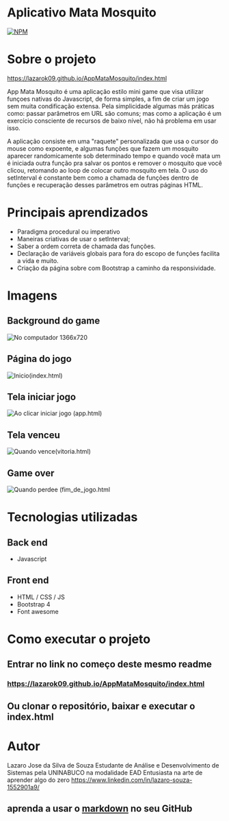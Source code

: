 # Aplicativo Mata Mosquito
[![NPM](https://img.shields.io/npm/l/react)](https://github.com/lazarok09/AppMataMosquito/blob/main/LICENSE) 

# Sobre o projeto

https://lazarok09.github.io/AppMataMosquito/index.html

App Mata Mosquito é uma aplicação estilo mini game que visa utilizar funçoes nativas do Javascript, de forma simples, a fim de criar um jogo sem muita condificação extensa. Pela simplicidade algumas más práticas como: passar parâmetros em URL são comuns; mas como a aplicação é um exercício consciente de recursos de baixo nível, não há problema em usar isso.

A aplicação consiste em uma "raquete" personalizada que usa o cursor do mouse como expoente, e algumas funções que fazem um mosquito aparecer randomicamente sob determinado tempo e quando você mata um é iniciada outra função pra salvar os pontos e remover o mosquito que você clicou, retomando ao loop de colocar outro mosquito em tela. O uso do setInterval é constante bem como a chamada de funções dentro de funções e recuperação desses parâmetros em outras páginas HTML.
# Principais aprendizados
* Paradigma procedural ou imperativo
* Maneiras criativas de usar o setInterval;
* Saber a ordem correta de chamada das funções.
* Declaração de variáveis globais para fora do escopo de funções facilita a vida e muito.
* Criação da página sobre com Bootstrap a caminho da responsividade.

# Imagens
## Background do game
![No computador 1366x720](https://github.com/lazarok09/AppMataMosquito/blob/main/imagens/mosquito_e_background.png)

## Página do jogo
![Inicio(index.html)](https://github.com/lazarok09/AppMataMosquito/blob/main/imagens/Tela1doJogo.png)
## Tela iniciar jogo
![Ao clicar iniciar jogo (app.html)](https://github.com/lazarok09/AppMataMosquito/blob/main/imagens/Tela2App-doJogo.png)
## Tela venceu
![Quando vence(vitoria.html)](https://github.com/lazarok09/AppMataMosquito/blob/main/imagens/Tela3Venceu-doJogo.png)
## Game over
![Quando perdee (fim_de_jogo.html](https://github.com/lazarok09/AppMataMosquito/blob/main/imagens/Tela4GameOver-doJogo.png)


# Tecnologias utilizadas
## Back end
- Javascript
## Front end
- HTML / CSS / JS 
- Bootstrap 4
- Font awesome
# Como executar o projeto
## Entrar no link no começo deste mesmo readme
### https://lazarok09.github.io/AppMataMosquito/index.html
## Ou clonar o repositório, baixar e executar o index.html

# Autor

Lazaro Jose da Silva de Souza
Estudante de Análise e Desenvolvimento de Sistemas pela UNINABUCO na modalidade EAD
Entusiasta na arte de aprender algo do zero
https://www.linkedin.com/in/lazaro-souza-1552901a9/
## aprenda a usar o [markdown](https://docs.pipz.com/central-de-ajuda/learning-center/guia-basico-de-markdown#open) no seu GitHub


